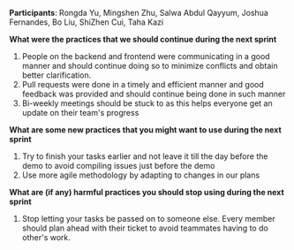**Participants**: Rongda Yu, Mingshen Zhu, Salwa Abdul Qayyum, Joshua Fernandes, Bo Liu, ShiZhen Cui, Taha Kazi

**What were the practices that we should continue during the next sprint**
1. People on the backend and frontend were communicating in a good manner and should continue doing so to minimize conflicts and obtain better clarification.
2. Pull requests were done in a timely and efficient manner and good feedback was provided and should continue being done in such manner
3. Bi-weekly meetings should be stuck to as this helps everyone get an update on their team's progress

**What are some new practices that you might want to use during the next sprint**

1. Try to finish your tasks earlier and not leave it till the day before the demo to avoid compiling issues just before the demo
2. Use more agile methodology by adapting to changes in our plans

**What are (if any) harmful practices you should stop using during the next sprint**
1. Stop letting your tasks be passed on to someone else. Every member should plan ahead with their ticket to avoid teammates having to do other's work.
